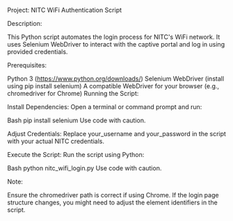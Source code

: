 Project: NITC WiFi Authentication Script

Description:

This Python script automates the login process for NITC's WiFi network. It uses Selenium WebDriver to interact with the captive portal and log in using provided credentials.

Prerequisites:

Python 3 (https://www.python.org/downloads/)
Selenium WebDriver (install using pip install selenium)
A compatible WebDriver for your browser (e.g., chromedriver for Chrome)
Running the Script:

Install Dependencies:
Open a terminal or command prompt and run:

Bash
pip install selenium
Use code with caution.

Adjust Credentials:
Replace your_username and your_password in the script with your actual NITC credentials.

Execute the Script:
Run the script using Python:

Bash
python nitc_wifi_login.py
Use code with caution.

Note:

Ensure the chromedriver path is correct if using Chrome.
If the login page structure changes, you might need to adjust the element identifiers in the script.
